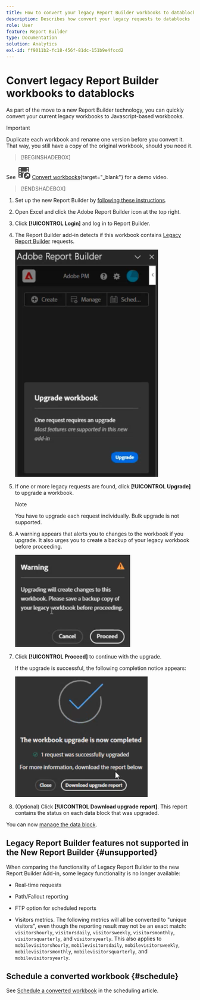 ```yaml
---
title: How to convert your legacy Report Builder workbooks to datablocks
description: Describes how convert your legacy requests to datablocks
role: User
feature: Report Builder
type: Documentation
solution: Analytics
exl-id: ff9011b2-fc18-456f-81dc-151b9e4fccd2
---
```

# Convert legacy Report Builder workbooks to datablocks

As part of the move to a new Report Builder technology, you can quickly convert your current legacy workbooks to Javascript-based workbooks. 

>[!IMPORTANT]
>
>Duplicate each workbook and rename one version before you convert it. That way, you still have a copy of the original workbook, should you need it.


>[!BEGINSHADEBOX]

See ![VideoCheckedOut](/help/assets/icons/VideoCheckedOut.svg) [Convert workbooks](https://video.tv.adobe.com/v/3434957?quality=12&learn=on){target="_blank"} for a demo video.

>[!ENDSHADEBOX]



1. Set up the new Report Builder by [following these instructions](/help/analyze/report-builder/report-builder-setup.md).

1. Open Excel and click the Adobe Report Builder icon at the top right. 

1. Click **[!UICONTROL Login]** and log in to Report Builder.

1. The Report Builder add-in detects if this workbook contains [Legacy Report Builder](/help/analyze/legacy-report-builder/home.md) requests.

    ![upgrade workbook prompt](assets/upgrade_workbook.png)

1. If one or more legacy requests are found, click **[!UICONTROL Upgrade]** to upgrade a workbook. 

    >[!NOTE]
    >
    >You have to upgrade each request individually. Bulk upgrade is not supported.


1. A warning appears that alerts you to changes to the workbook if you upgrade. It also urges you to create a backup of your legacy workbook before proceeding.

    ![upgrade warning](assets/upgrade_warning.png)

1. Click **[!UICONTROL Proceed]** to continue with the upgrade.

    If the upgrade is successful, the following completion notice appears:

    ![upgrade complete](assets/upgrade_complete.png)

1. (Optional) Click **[!UICONTROL Download upgrade report]**. This report contains the status on each data block that was upgraded. 

You can now [manage the data block](/help/analyze/report-builder/manage-reportbuilder.md).


## Legacy Report Builder features not supported in the New Report Builder {#unsupported}

When comparing the functionality of Legacy Report Builder to the new Report Builder Add-in, some legacy functionality is no longer available:

- Real-time requests

- Path/Fallout reporting

- FTP option for scheduled reports

- Visitors metrics. The following metrics will all be converted to "unique visitors", even though the reporting result may not be an exact match: `visitorshourly`, `visitorsdaily`, `visitorsweekly`, `visitorsmonthly`, `visitorsquarterly`, and `visitorsyearly`. This also applies to `mobilevisitorshourly`, `mobilevisitorsdaily`, `mobilevisitorsweekly`, `mobilevisitorsmonthly`, `mobilevisitorsquarterly`, and `mobilevisitorsyearly`.

## Schedule a converted workbook {#schedule}

See [Schedule a converted workbook](/help/analyze/report-builder/schedule-reportbuilder.md) in the scheduling article.